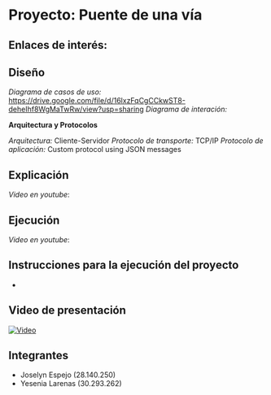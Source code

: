 # Proyecto: Puente de una vía

## Enlaces de interés:

## Diseño

*Diagrama de casos de uso:* https://drive.google.com/file/d/16lxzFqCgCCkwST8-deheIhf8WgMaTwRw/view?usp=sharing
*Diagrama de interación:*

**Arquitectura y Protocolos**

*Arquitectura:* Cliente-Servidor
*Protocolo de transporte:* TCP/IP
*Protocolo de aplicación:* Custom protocol using JSON messages

## Explicación 

*Video en youtube*: 

## Ejecución

*Video en youtube*: 

## Instrucciones para la ejecución del proyecto

-

## Video de presentación

[![Video](https://img.youtube.com/vi/YOUTUBE_VIDEO_ID_HERE/0.jpg)](https://www.youtube.com/watch?v=SVRLi5T7MXw)

## Integrantes

- Joselyn Espejo (28.140.250)
- Yesenia Larenas (30.293.262)

